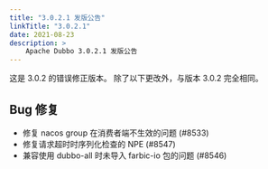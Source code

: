 ```yaml
---
title: "3.0.2.1 发版公告"
linkTitle: "3.0.2.1"
date: 2021-08-23
description: >
    Apache Dubbo 3.0.2.1 发版公告
---
```


这是 3.0.2 的错误修正版本。
除了以下更改外，与版本 3.0.2 完全相同。

## Bug 修复

- 修复 nacos group 在消费者端不生效的问题 (#8533)
- 修复请求超时时序列化检查的 NPE (#8547)
- 兼容使用 dubbo-all 时未导入 farbic-io 包的问题 (#8546)
